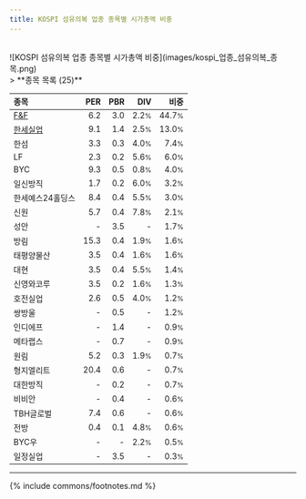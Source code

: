 ```yaml
---
title: KOSPI 섬유의복 업종 종목별 시가총액 비중
---
```

<br>
![KOSPI 섬유의복 업종 종목별 시가총액 비중](images/kospi_업종_섬유의복_종목.png)
<br>
> **종목 목록 (25)**<a id="list"></a>

| **종목** | **PER** | **PBR** | **DIV** | **비중** |
| :------- | ------: | ------: | ------: | -------: |
| [F&F](/383220/) | 6.2 | 3.0 | 2.2<small>%</small> | 44.7<small>%</small> |
| [한세실업](/105630/) | 9.1 | 1.4 | 2.5<small>%</small> | 13.0<small>%</small> |
| 한섬 | 3.3 | 0.3 | 4.0<small>%</small> | 7.4<small>%</small> |
| LF | 2.3 | 0.2 | 5.6<small>%</small> | 6.0<small>%</small> |
| BYC | 9.3 | 0.5 | 0.8<small>%</small> | 4.0<small>%</small> |
| 일신방직 | 1.7 | 0.2 | 6.0<small>%</small> | 3.2<small>%</small> |
| 한세예스24홀딩스 | 8.4 | 0.4 | 5.5<small>%</small> | 3.0<small>%</small> |
| 신원 | 5.7 | 0.4 | 7.8<small>%</small> | 2.1<small>%</small> |
| 성안 | - | 3.5 | - | 1.7<small>%</small> |
| 방림 | 15.3 | 0.4 | 1.9<small>%</small> | 1.6<small>%</small> |
| 태평양물산 | 3.5 | 0.4 | 1.6<small>%</small> | 1.6<small>%</small> |
| 대현 | 3.5 | 0.4 | 5.5<small>%</small> | 1.4<small>%</small> |
| 신영와코루 | 3.5 | 0.2 | 1.6<small>%</small> | 1.3<small>%</small> |
| 호전실업 | 2.6 | 0.5 | 4.0<small>%</small> | 1.2<small>%</small> |
| 쌍방울 | - | 0.5 | - | 1.2<small>%</small> |
| 인디에프 | - | 1.4 | - | 0.9<small>%</small> |
| 메타랩스 | - | 0.7 | - | 0.9<small>%</small> |
| 원림 | 5.2 | 0.3 | 1.9<small>%</small> | 0.7<small>%</small> |
| 형지엘리트 | 20.4 | 0.6 | - | 0.7<small>%</small> |
| 대한방직 | - | 0.2 | - | 0.7<small>%</small> |
| 비비안 | - | 0.4 | - | 0.6<small>%</small> |
| TBH글로벌 | 7.4 | 0.6 | - | 0.6<small>%</small> |
| 전방 | 0.4 | 0.1 | 4.8<small>%</small> | 0.6<small>%</small> |
| BYC우 | - | - | 2.2<small>%</small> | 0.5<small>%</small> |
| 일정실업 | - | 3.5 | - | 0.3<small>%</small> |

---
{% include commons/footnotes.md %}